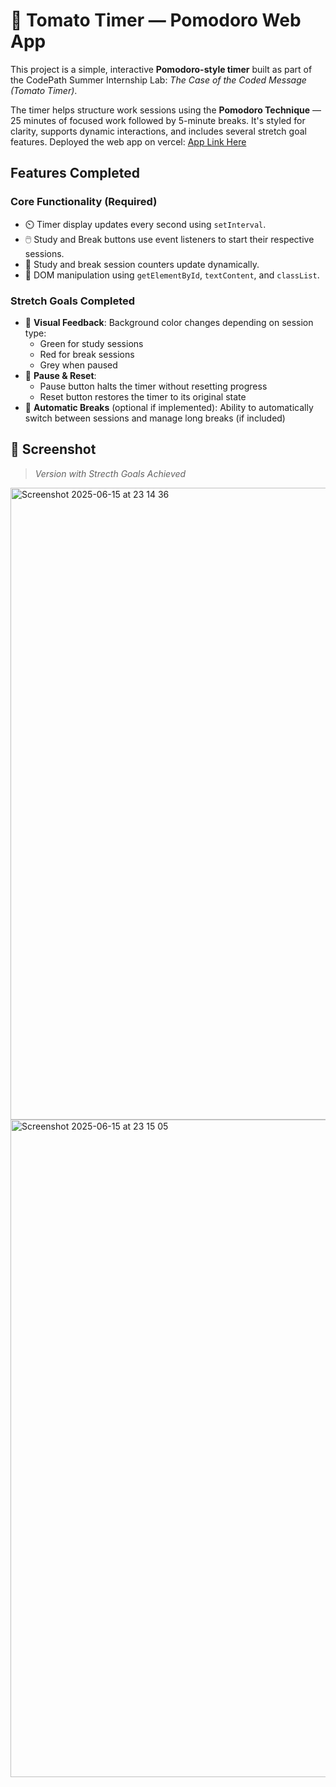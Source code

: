 # 🍅 Tomato Timer — Pomodoro Web App

This project is a simple, interactive **Pomodoro-style timer** built as part of the CodePath Summer Internship Lab: *The Case of the Coded Message (Tomato Timer)*.

The timer helps structure work sessions using the **Pomodoro Technique** — 25 minutes of focused work followed by 5-minute breaks. It's styled for clarity, supports dynamic interactions, and includes several stretch goal features.
Deployed the web app on vercel: [App Link Here](https://tomato-timer-lab-unit-2.vercel.app/)

## Features Completed

### Core Functionality (Required)
- ⏲️ Timer display updates every second using `setInterval`.
- 🖱️ Study and Break buttons use event listeners to start their respective sessions.
- 🔢 Study and break session counters update dynamically.
- 🧠 DOM manipulation using `getElementById`, `textContent`, and `classList`.

### Stretch Goals Completed
- 🎨 **Visual Feedback**: Background color changes depending on session type:
  - Green for study sessions
  - Red for break sessions
  - Grey when paused
- 🛑 **Pause & Reset**:
  - Pause button halts the timer without resetting progress
  - Reset button restores the timer to its original state
- 🔁 **Automatic Breaks** (optional if implemented): Ability to automatically switch between sessions and manage long breaks (if included)


## 📸 Screenshot

> *Version with Strecth Goals Achieved*
<img width="1011" alt="Screenshot 2025-06-15 at 23 14 36" src="https://github.com/user-attachments/assets/27ecffe2-09eb-45ca-a5a2-85aedc28c348" />
<img width="1052" alt="Screenshot 2025-06-15 at 23 15 05" src="https://github.com/user-attachments/assets/333b2338-6e71-4d5e-a2c5-84d522f6286f" />
